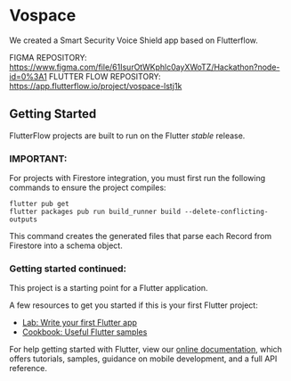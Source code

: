 # Vospace

We created a Smart Security Voice Shield app based on Flutterflow.

FIGMA REPOSITORY: https://www.figma.com/file/61IsurOtWKphlc0ayXWoTZ/Hackathon?node-id=0%3A1
FLUTTER FLOW REPOSITORY: https://app.flutterflow.io/project/vospace-lstj1k

## Getting Started

FlutterFlow projects are built to run on the Flutter _stable_ release.

### IMPORTANT:

For projects with Firestore integration, you must first run the following commands to ensure the project compiles:

```
flutter pub get
flutter packages pub run build_runner build --delete-conflicting-outputs
```

This command creates the generated files that parse each Record from Firestore into a schema object.

### Getting started continued:

This project is a starting point for a Flutter application.

A few resources to get you started if this is your first Flutter project:

- [Lab: Write your first Flutter app](https://flutter.dev/docs/get-started/codelab)
- [Cookbook: Useful Flutter samples](https://flutter.dev/docs/cookbook)

For help getting started with Flutter, view our
[online documentation](https://flutter.dev/docs), which offers tutorials,
samples, guidance on mobile development, and a full API reference.
